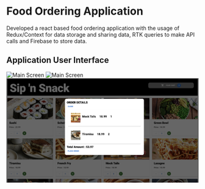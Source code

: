 # Food Ordering Application

Developed a react based food ordering application with the usage of Redux/Context for data storage and sharing data, RTK queries to make API calls and Firebase to store data. 

## Application User Interface
<div>
    <img src="rep_assets/Main.png" alt="Main Screen" />
    <img src="rep_assets/Scrolled.png" alt="Main Screen" />
    <img src="rep_assets/Modal.png" alt="Modal Screen" />
</div>
